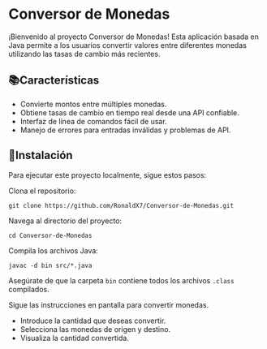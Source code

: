 <h1>Conversor de Monedas</h1>
<p>
  ¡Bienvenido al proyecto Conversor de Monedas! Esta aplicación basada en Java permite a los usuarios convertir valores entre diferentes monedas utilizando las tasas de cambio más recientes.
  <h2>📚Características</h2>
  
  - Convierte montos entre múltiples monedas.
  - Obtiene tasas de cambio en tiempo real desde una API confiable.
  - Interfaz de línea de comandos fácil de usar.
  - Manejo de errores para entradas inválidas y problemas de API.
  
  <h2>🚀Instalación</h2>
  
  Para ejecutar este proyecto localmente, sigue estos pasos:
  
  Clona el repositorio:
  
  ```git clone https://github.com/RonaldX7/Conversor-de-Monedas.git```
  
  Navega al directorio del proyecto:
  
  ```cd Conversor-de-Monedas```
  
  Compila los archivos Java:
  
  ```javac -d bin src/*.java```

  Asegúrate de que la carpeta ```bin``` contiene todos los archivos ```.class``` compilados.

  Sigue las instrucciones en pantalla para convertir monedas.
  
  - Introduce la cantidad que deseas convertir.
  - Selecciona las monedas de origen y destino.
  - Visualiza la cantidad convertida.
  </p>
